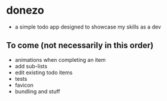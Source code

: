 # donezo

- a simple todo app designed to showcase my skills as a dev

## To come (not necessarily in this order)

- animations when completing an item
- add sub-lists
- edit existing todo items
- tests
- favicon
- bundling and stuff
